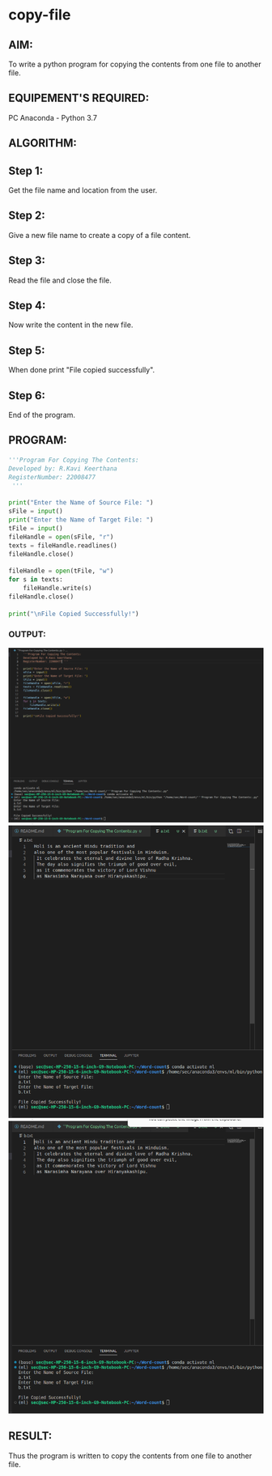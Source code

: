 # copy-file
## AIM:
To write a python program for copying the contents from one file to another file.
## EQUIPEMENT'S REQUIRED: 
PC
Anaconda - Python 3.7
## ALGORITHM: 
## Step 1:
Get the file name and location from the user.

## Step 2:
Give a new file name to create a copy of a file content.

## Step 3:
Read the file and close the file.

## Step 4:
Now write the content in the new file.

## Step 5:
When done print "File copied successfully".

## Step 6:
End of the program.

## PROGRAM:
```python
'''Program For Copying The Contents:
Developed by: R.Kavi Keerthana
RegisterNumber: 22008477
 '''

print("Enter the Name of Source File: ")
sFile = input()
print("Enter the Name of Target File: ")
tFile = input()
fileHandle = open(sFile, "r")
texts = fileHandle.readlines()
fileHandle.close()

fileHandle = open(tFile, "w")
for s in texts:
    fileHandle.write(s)
fileHandle.close()

print("\nFile Copied Successfully!")
```

### OUTPUT:
![](copy1.png)
![](copy2.png)
![](copy3.png)




## RESULT:
Thus the program is written to copy the contents from one file to another file.